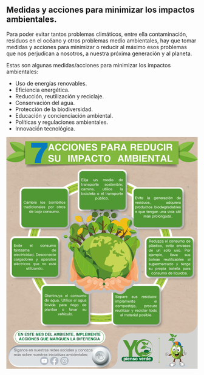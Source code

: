 ## Medidas y acciones para minimizar los impactos ambientales.

Para poder evitar tantos problemas climáticos, entre ella contaminación, residuos en el océano
y otros problemas medio ambientales, hay que tomar medidas y acciones para minimizar o reducir
al máximo esos problemas que nos perjudican a nosotros, a nuestra próxima generación y al planeta.

Estas son algunas medidas/acciones para minimizar los impactos ambientales:

* Uso de energías renovables.
* Eficiencia energética.
* Reducción, reutilización y reciclaje.
* Conservación del agua.
* Protección de la biodiversidad.
* Educación y concienciación ambiental.
* Políticas y regulaciones ambientales.
* Innovación tecnológica.

![medidas](img/medidas.png)
